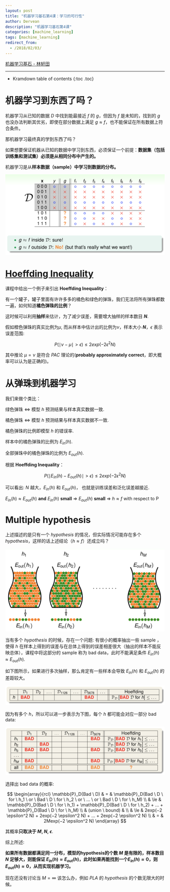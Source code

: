 ```yaml
---
layout: post
title: "机器学习基石第4课：学习的可行性"
author: Dervean
description: "机器学习基石第4课"
categories: [machine_learning]
tags: [machine_learning]
redirect_from:
  - /2018/02/03/
---
```


[机器学习基石 - 林轩田](https://www.csie.ntu.edu.tw/~htlin/course/mlfound17fall/)

---

* Kramdown table of contents
{:toc .toc}

# 机器学习到东西了吗？

机器学习从已知的数据 $D$ 中找到能最接近 $f$ 的 $g$，但因为 $f$ 是未知的，找到的 $g$ 也没办法判断其优劣，即使在部分数据上满足 $g \approx f$，也不能保证在所有数据上符合条件。

那机器学习最终真的学到东西了吗？

如果想要保证机器从已知的数据中学习到东西，必须保证一个前提：**数据集（包括训练集和测试集）必须是从相同分布中产生的。**

机器学习是从**样本数据（sample）中学习到数据的分布。**

![feasibility](/images/ML/feasibility-1.png "feasibility")

# [Hoeffding Inequality](https://en.wikipedia.org/wiki/Hoeffding%27s_inequality)

课程中给出一个例子来引出 **Hoeffding Inequality**：

有一个罐子，罐子里面有许许多多的橘色和绿色的弹珠，我们无法将所有弹珠都数一遍，如何知道**橘色弹珠的比例**？

这时候可以利用**抽样**来估计，为了减少误差，需要增大抽样的样本数目 **$N$**.

假如橙色弹珠的真实比例为$\mu$, 而从样本中估计出的比例为$\nu$，样本大小 **$N$**，$\epsilon$ 表示误差范围:

$$P(\mid \nu − \mu \mid > \epsilon) \le 2exp(−2 \epsilon^2 N)$$

其中推论 $\mu = \nu$ 是符合 $PAC$ 理论的(**probably approximately correct**，即大概率可以认为是正确的)。

# 从弹珠到机器学习

我们来做个类比：

绿色弹珠 $\Leftrightarrow$ 模型 $h$ 预测结果与样本真实数据一致.

橘色弹珠 $\Leftrightarrow$ 模型 $h$ 预测结果与样本真实数据不一致.

橘色弹珠的比例即模型 $h$ 的错误率.

样本中的橘色弹珠的比例为 $E_{in}(h)$.

全部弹珠中的橘色弹珠的比例为 $E_{out}(h)$.

根据 **Hoeffding Inequality**：

$$P(\mid E_{in}(h) − E_{out}(h) \mid > \epsilon) \le 2exp(−2 \epsilon^2 N)$$

可以看出: $N$ 越大，$E_{in}(h)$ 和 $E_{out}(h)$， 也就是训练误差和泛化误差越接近.

$E_{in}(h) \approx E_{out}(h)$  **and**  $E_{in}(h)$  **small**  $\Rightarrow$ $E_{out}(h)$  **small**  $\Rightarrow$ $h \approx f$ with respect to P

# Multiple hypothesis

上述描述的是只有一个 $hypothesis$ 的情况，但实际情况可能存在多个 $hypothesis$，这样的话上述结论（$h \approx f$）还成立吗？

![multiple-hypothesis](/images/ML/feasibility-multiple-hypothesis.png "multiple-hypothesis")

当有多个 $hypothesis$ 的时候，存在一个问题: 有很小的概率抽出一些 sample ，使得 $h$ 在样本上得到的误差与在总体上得到的误差相差很大（抽出的样本不能反映总体），课程中将这部分的 sample 称为 bad data，此时不能满足条件 $E_{in}(h) \approx E_{out}(h)$.

如下图所示，如果进行多次抽样，那么肯定有一些样本会导致 $E_{in}(h)$ 和 $E_{out}(h)$ 的差距较大。

![bad-data](/images/ML/feasibilty-bad-data-1.png "bad-data")

因为有多个 $h$，所以可以进一步表示为下图，每个 $h$ 都可能会对应一部分 bad data:

![bad-data](/images/ML/feasibilty-bad-data-2.png "bad-data")

选择出 bad data 的概率:

$$
\begin{array}{rcl}
\mathbb{P}_D(Bad \ D) 	 & 			= 		& \mathbb{P}_D(Bad \ D \ for \ h_1 \ or \ Bad \ D \ for \ h_2 \ or \ ... \ or \ Bad \ D \ for \ h_M) 	\\
						 & 			\le 	& \mathbb{P}_D(Bad \ D \ for \ h_1) + \mathbb{P}_D(Bad \ D \ for \ h_2) + ... + \mathbb{P}_D(Bad \ D \ for \ h_M)		\\
						 &	(union \ bound) &								\\
						 & 			\le 	& 2exp(−2 \epsilon^2 N) + 2exp(−2 \epsilon^2 N) + ... + 2exp(−2 \epsilon^2 N) \\
						 & 			=		& 2Mexp(−2 \epsilon^2 N)	
\end{array}
$$

其概率**只取决于 $M$, $N$, $\epsilon$**.

综上所述:

**如果所有数据都满足同一分布，模型的hypothesis的个数 $M$ 是有限的，样本数目 $N$ 足够大，则能保证 $E_{in}(h) \approx E_{out}(h)$，此时如果再能找到一个$E_{in}(h) \approx 0$，则$E_{out}(h) \approx 0$，从而实现机器学习。**

现在还没有讨论当 $M = \infty$ 该怎么办，例如 $PLA$ 的 $hypothesis$ 的个数无限大的时候。



